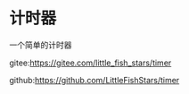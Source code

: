 # 计时器
一个简单的计时器


gitee:https://gitee.com/little_fish_stars/timer

github:https://github.com/LittleFishStars/timer